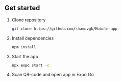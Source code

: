 ## Get started
1. Clone repository

   ```bash
   git clone https://github.com/shamovgk/Mobile-app
   ```

2. Install dependencies

   ```bash
   npm install
   ```

3. Start the app

   ```bash
   npx expo start -c
   ```

4. Scan QR-code and open app in Expo Go